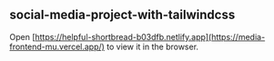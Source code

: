 ## social-media-project-with-tailwindcss

Open [https://helpful-shortbread-b03dfb.netlify.app](https://media-frontend-mu.vercel.app/) to view it in the browser.

